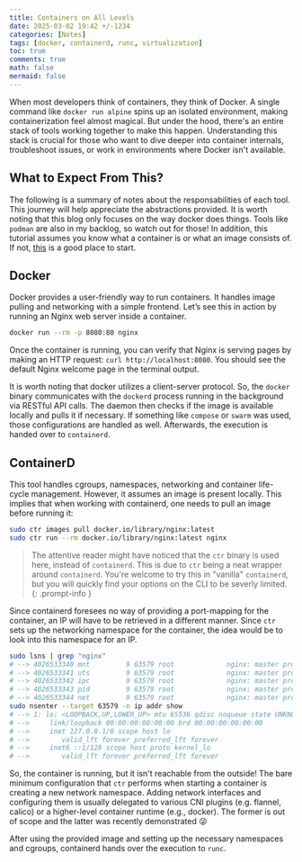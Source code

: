 ```yaml
---
title: Containers on All Levels
date: 2025-03-02 19:42 +/-1234
categories: [Notes]
tags: [docker, containerd, runc, virtualization]
toc: true
comments: true
math: false
mermaid: false
---
```


When most developers think of containers, they think of Docker. A single command like `docker run alpine` spins up an isolated environment, making containerization feel almost magical. But under the hood, there's an entire stack of tools working together to make this happen. Understanding this stack is crucial for those who want to dive deeper into container internals, troubleshoot issues, or work in environments where Docker isn't available.

## What to Expect From This?

The following is a summary of notes about the responsabilities of each tool. This journey will help appreciate the abstractions provided. It is worth noting that this blog only focuses on the way docker does things. Tools like `podman` are also in my backlog, so watch out for those! In addition, this tutorial assumes you know what a container is or what an image consists of. If not, [this](https://docs.docker.com/get-started/docker-overview/#docker-objects) is a good place to start.

## Docker

Docker provides a user-friendly way to run containers. It handles image pulling and networking with a simple frontend. Let’s see this in action by running an Nginx web server inside a container.

```bash
docker run --rm -p 8080:80 nginx
```

Once the container is running, you can verify that Nginx is serving pages by making an HTTP request: `curl http://localhost:8080`. You should see the default Nginx welcome page in the terminal output.

It is worth noting that docker utilizes a client-server protocol. So, the `docker` binary communicates with the `dockerd` process running in the background via RESTful API calls. The daemon then checks if the image is available locally and pulls it if necessary. If something like `compose` or `swarm` was used, those configurations are handled as well. Afterwards, the execution is handed over to `containerd`.

## ContainerD

This tool handles cgroups, namespaces, networking and container life-cycle management. However, it assumes an image is present locally. This implies that when working with containerd, one needs to pull an image before running it:

```bash
sudo ctr images pull docker.io/library/nginx:latest
sudo ctr run --rm docker.io/library/nginx:latest nginx
```

> The attentive reader might have noticed that the `ctr` binary is used here, instead of `containerd`. This is due to `ctr` being a neat wrapper around `containerd`. You're welcome to try this in "vanilla" `containerd`, but you will quickly find your options on the CLI to be severly limited.
{: .prompt-info }

Since containerd foresees no way of providing a port-mapping for the container, an IP will have to be retrieved in a different manner. Since `ctr` sets up the networking namespace for the container, the idea would be to look into this namespace for an IP.

```bash
sudo lsns | grep "nginx"
# --> 4026533340 mnt         9 63579 root             nginx: master process nginx -g daemon off;
# --> 4026533341 uts         9 63579 root             nginx: master process nginx -g daemon off;
# --> 4026533342 ipc         9 63579 root             nginx: master process nginx -g daemon off;
# --> 4026533343 pid         9 63579 root             nginx: master process nginx -g daemon off;
# --> 4026533344 net         9 63579 root             nginx: master process nginx -g daemon off;
sudo nsenter --target 63579 -n ip addr show
# --> 1: lo: <LOOPBACK,UP,LOWER_UP> mtu 65536 qdisc noqueue state UNKNOWN group default qlen 1000
# -->     link/loopback 00:00:00:00:00:00 brd 00:00:00:00:00:00
# -->     inet 127.0.0.1/8 scope host lo
# -->        valid_lft forever preferred_lft forever
# -->     inet6 ::1/128 scope host proto kernel_lo 
# -->        valid_lft forever preferred_lft forever
```

So, the container is running, but it isn't reachable from the outside! The bare minimum configuration that `ctr` performs when starting a container is creating a new network namespace. Adding network interfaces and configuring them is usually delegated to various CNI plugins (e.g. flannel, calico) or a higher-level container runtime (e.g., docker). The former is out of scope and the latter was recently demonstrated 😜

After using the provided image and setting up the necessary namespaces and cgroups, containerd hands over the execution to `runc`.


